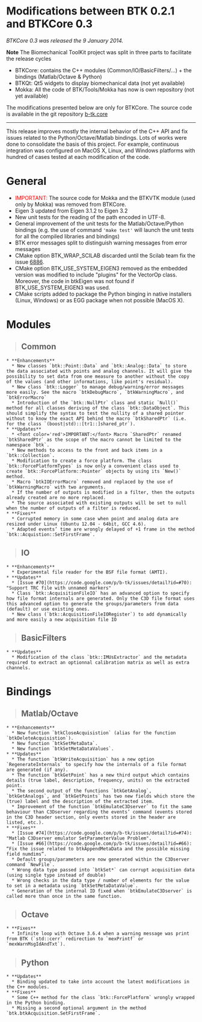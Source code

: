 # Modifications between BTK 0.2.1 and BTKCore 0.3 #

_BTKCore 0.3 was released the 9 January 2014._

**Note**
The Biomechanical ToolKit project was split in three parts to facilitate the release cycles
  * BTKCore: contains the C++ modules (Common/IO/BasicFilters/...) + the bindings (Matlab/Octave & Python)
  * BTKQt: Qt5 widgets to display biomechanical data (not yet available)
  * Mokka: All the code of BTK/Tools/Mokka has now is own repository (not yet available)

The modifications presented below are only for BTKCore. The source code is available in the git repository  [b-tk.core](https://code.google.com/p/b-tk/source/list?repo=core)


---


This release improves mostly the internal behavior of the C++ API and fix issues related to the Python/Octave/Matlab bindings. Lots of works were done to consolidate the basis of this project. For example, continuous integration was configured on MacOS X, Linux, and Windows platforms with hundred of cases tested at each modification of the code.

# General #
  * <font color='red'>IMPORTANT:</font> The source code for Mokka and the BTKVTK module (used only by Mokka) was removed from BTKCore.
  * Eigen 3 updated from Eigen 3.1.2 to Eigen 3.2
  * New unit tests for the reading of the path encoded in UTF-8.
  * General improvement of the unit tests for the Matlab/Octave/Python bindings (e.g. the use of command `'make test'` will launch the unit tests for all the compiled libraries and bindings)
  * BTK error messages split to distinguish warning messages from error messages
  * CMake option BTK\_WRAP\_SCILAB discarded until the Scilab team fix the issue [6886](http://bugzilla.scilab.org/show_bug.cgi?id=6886).
  * CMake option BTK\_USE\_SYSTEM\_EIGEN3 removed  as the embedded version was modified to include "plugins" for the VectorOp class. Moreover, the code in btkEigen was not found if BTK\_USE\_SYSTEM\_EIGEN3 was used.
  * CMake scripts added to package the Python binging in native installers (Linux, Windows) or as EGG package when not possible (MacOS X).

# Modules #
> ## Common ##
    * **Enhancements**
      * New classes `btk::Point::Data` and `btk::Analog::Data` to store the data associated with points and analog channels. It will give the possibility to set data from one measure to another without the copy of the values (and other informations, like point's residual).
      * New class `btk::Logger` to manage debug/warning/error messages more easily. See the macro `btkDebugMacro`, `btkWarningMacro`, and `btkErrorMacro`
      * Introduction of the `btk::NullPtr` class and static `Null()` method for all classes deriving of the class `btk::DataObject`. This should simplify the syntax to test the nullity of a shared pointer without to know the exact API behind the macro `btkSharedPtr` (i.e. for the class `(boost|std)::[tr1::]shared_ptr`).
    * **Updates**
      * <font color='red'>IMPORTANT:</font> Macro `SharedPtr` renamed `btkSharedPtr` as the scope of the macro cannot be limited to the namespace `btk`.
      * New methods to access to the front and back items in a `btk::Collection`.
      * Modification to create a force platform. The class `btk::ForcePlatformTypes` is now only a convenient class used to create `btk::ForcePlatform::Pointer` objects by using its `New()` method.
      * Macro `btkIOErrorMacro` removed and replaced by the use of `btkWarningMacro` with two arguments.
      * If the number of outputs is modified in a filter, then the outputs already created are no more replaced.
      * The source associated with existing outputs will be set to null when the number of outputs of a filter is reduced.
    * **Fixes**
      * Corrupted memory in some case when point and analog data are resized under Linux (Ubuntu 12.04 - 64bit, GCC 4.6).
      * Adapted events’ time are wrongly delayed of +1 frame in the method `btk::Acquistion::SetFirstFrame`.
> ## IO ##
    * **Enhancements**
      * Experimental file reader for the BSF file format (AMTI).
    * **Updates**
      * [Issue #70](https://code.google.com/p/b-tk/issues/detail?id=#70): "Support TRC file with unnamed markers"
      * Class `btk::AcquisitionFileIO` has an advanced option to specify how file format internals are generated. Only the C3D file format uses this advanced option to generate the groups/parameters from data (default) or use existing ones.
      * New class (`btk::AcquisitionFileIORegister`) to add dynamically and more easily a new acquisition file IO
> ## BasicFilters ##
    * **Updates**
      * Modification of the class `btk::IMUsExtractor` and the metadata required to extract an optionnal calibration matrix as well as extra channels.

# Bindings #
> ## Matlab/Octave ##
    * **Enhancements**
      * New function `btkCloseAcquisistion` (alias for the function `btkDeleteAcquisistion`).
      * New function `btkSetMetaData`.
      * New function `btkSetMetaDataValues`.
    * **Updates**
      * The function `btkWriteAcquisition` has a new option `RegenerateInternals` to specify how the internals of a file format are generated (if any).
      * The function `btkGetPoint` has a new third output which contains details (true label, description, frequency, units) on the extracted point.
      * The second output of the functions `btkGetAnalog`, `btkGetAnalogs`, and `btkGetPoints` has two new fields which store the (true) label and the description of the extracted item.
      * Improvement of the function `btkEmulateC3Dserver` to fit the same behaviour than C3Dserver regarding the events’ command (events stored in the C3D header section, only events stored in the header are listed, etc.).
    * **Fixes**
      * [Issue #74](https://code.google.com/p/b-tk/issues/detail?id=#74): "Matlab C3Dserver emulator SetParameterValue Problem".
      * [Issue #66](https://code.google.com/p/b-tk/issues/detail?id=#66): “Fix the issue related to btkAppendMetaData and the possible missing field numdims”.
      * Default groups/parameters are now generated within the C3Dserver command `NewFile`.
      * Wrong data type passed into `btkSet*` can corrupt acquisition data (using single type instead of double)
      * Wrong checks in the data type / number of elements for the value to set in a metadata using `btkSetMetaDataValue`.
      * Generation of the internal ID fixed when `btkEmulateC3Dserver` is called more than once in the same function.
> ## Octave ##
    * **Fixes**
      * Infinite loop with Octave 3.6.4 when a warning message was print from BTK (`std::cerr` redirection to `mexPrintf` or `mexWarnMsgIdAndTxt`).
> ## Python ##
    * **Updates**
      * Binding updated to take into account the latest modifications in the C++ modules.
    * **Fixes**
      * Some C++ method for the class `btk::ForcePlatform` wrongly wrapped in the Python binding.
      * Missing a second optional argument in the method `btk.btkAcquisition.SetFirstFrame`.